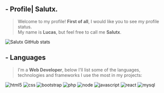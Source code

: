 ##  - Profile| Salutx.
> Welcome to my profile! 
> **First of all**, I would like you to see my profile status.
> <br>My name is **Lucas**, but feel free to call me **Salutx**.


![Salutx GitHub stats](https://github-readme-stats.vercel.app/api?username=zHorzon&show_icons=true&theme=radical)

## - Languages

> I'm a **Web Developer**, below I'll list some of the languages, technologies and frameworks I use the most in my projects:

![html5](https://img.shields.io/badge/HTML5-E34F26?style=for-the-badge&logo=html5&logoColor=white) ![css](https://img.shields.io/badge/CSS3-1572B6?style=for-the-badge&logo=css3&logoColor=white) ![bootstrap](https://img.shields.io/badge/Bootstrap-563D7C?style=for-the-badge&logo=bootstrap&logoColor=white) ![php](https://img.shields.io/badge/PHP-777BB4?style=for-the-badge&logo=php&logoColor=white) ![node](https://img.shields.io/badge/Node.js-43853D?style=for-the-badge&logo=node.js&logoColor=white) ![javascript](https://img.shields.io/badge/JavaScript-323330?style=for-the-badge&logo=javascript&logoColor=F7DF1E)  ![react](https://img.shields.io/badge/React-20232A?style=for-the-badge&logo=react&logoColor=61DAFB)  ![mysql](https://img.shields.io/badge/MySQL-00000F?style=for-the-badge&logo=mysql&logoColor=white)
